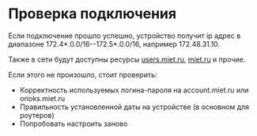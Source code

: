 # Проверка подключения

Если подключение прошло успешно, устройство получит ip адрес в диапазоне 172.4*.0.0/16--172.5*.0.0/16, например 172.48.31.10.

Также в сети будут доступны ресурсы [users.miet.ru](users.miet.ru), [miet.ru](miet.ru) и прочие.

Если этого не произошло, стоит проверить:
* Корректность используемых логина-пароля на account.miet.ru или orioks.miet.ru
* Правильность установленной даты на устройстве (в основном для роутеров)
* Попробовать настроить заново

